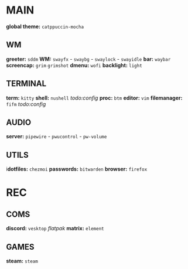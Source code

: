 # MAIN
**global theme:** `catppuccin-mocha`

## WM
**greeter:** `sddm`
**WM:** `swayfx`
    - `swaybg`
    - `swaylock`
    - `swayidle`
**bar:** `waybar`
**screencap:** `grim` `grimshot`
**dmenu:** `wofi`
**backlight:** `light`

## TERMINAL
**term:** `kitty`
**shell:** `nushell` *todo:config*
**proc:** `btm`
**editor:** `vim`
**filemanager:** `fifm` *todo:config*

## AUDIO
**server:** `pipewire`
    - `pwucontrol`
    - `pw-volume`

## UTILS
i**dotfiles:** `chezmoi`
**passwords:** `bitwarden`
**browser:** `firefox`

# REC
## COMS
**discord:** `vesktop` *flatpak*
**matrix:** `element`

## GAMES
**steam:** `steam`
